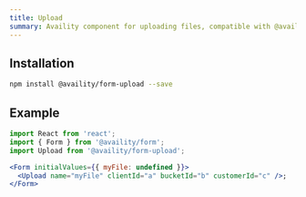 ```yaml
---
title: Upload
summary: Availity component for uploading files, compatible with @availity/form
---
```


## Installation

```bash
npm install @availity/form-upload --save
```

## Example

```jsx
import React from 'react';
import { Form } from '@availity/form';
import Upload from '@availity/form-upload';

<Form initialValues={{ myFile: undefined }}>
  <Upload name="myFile" clientId="a" bucketId="b" customerId="c" />;
</Form>
```
